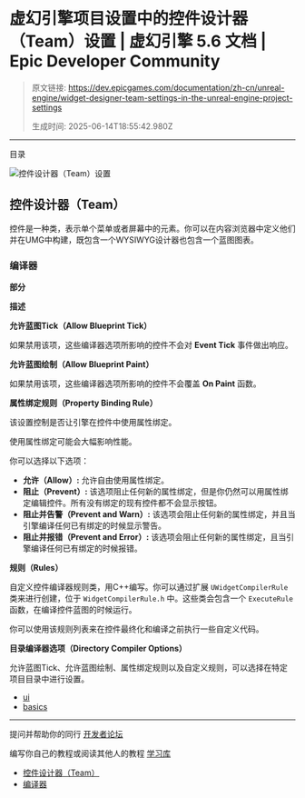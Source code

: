 # 虚幻引擎项目设置中的控件设计器（Team）设置 | 虚幻引擎 5.6 文档 | Epic Developer Community

> 原文链接: https://dev.epicgames.com/documentation/zh-cn/unreal-engine/widget-designer-team-settings-in-the-unreal-engine-project-settings
> 
> 生成时间: 2025-06-14T18:55:42.980Z

---

目录

![控件设计器（Team）设置](https://dev.epicgames.com/community/api/documentation/image/2b4ffdbb-4f60-47f1-9db3-db0a6599c1dc?resizing_type=fill&width=1920&height=335)

## 控件设计器（Team）

控件是一种类，表示单个菜单或者屏幕中的元素。你可以在内容浏览器中定义他们并在UMG中构建，既包含一个WYSIWYG设计器也包含一个蓝图图表。

### 编译器

**部分**

**描述**

**允许蓝图Tick（Allow Blueprint Tick）**

如果禁用该项，这些编译器选项所影响的控件不会对 **Event Tick** 事件做出响应。

**允许蓝图绘制（Allow Blueprint Paint）**

如果禁用该项，这些编译器选项所影响的控件不会覆盖 **On Paint** 函数。

**属性绑定规则（Property Binding Rule）**

该设置控制是否让引擎在控件中使用属性绑定。

使用属性绑定可能会大幅影响性能。

你可以选择以下选项：

-   **允许（Allow）:** 允许自由使用属性绑定。
-   **阻止（Prevent）:** 该选项阻止任何新的属性绑定，但是你仍然可以用属性绑定编辑控件。所有没有绑定的现有控件都不会显示按钮。
-   **阻止并告警（Prevent and Warn）:** 该选项会阻止任何新的属性绑定，并且当引擎编译任何已有绑定的时候显示警告。
-   **阻止并报错（Prevent and Error）:** 该选项会阻止任何新的属性绑定，且当引擎编译任何已有绑定的时候报错。

**规则（Rules）**

自定义控件编译器规则类，用C++编写。你可以通过扩展 `UWidgetCompilerRule` 类来进行创建，位于 `WidgetCompilerRule.h` 中。这些类会包含一个 `ExecuteRule` 函数，在编译控件蓝图的时候运行。

你可以使用该规则列表来在控件最终化和编译之前执行一些自定义代码。

**目录编译器选项（Directory Compiler Options）**

允许蓝图Tick、允许蓝图绘制、属性绑定规则以及自定义规则，可以选择在特定项目目录中进行设置。

-   [ui](https://dev.epicgames.com/community/search?query=ui)
-   [basics](https://dev.epicgames.com/community/search?query=basics)

* * *

提问并帮助你的同行 [开发者论坛](https://forums.unrealengine.com/categories?tag=unreal-engine)

编写你自己的教程或阅读其他人的教程 [学习库](https://dev.epicgames.com/community/unreal-engine/learning)

-   [控件设计器（Team）](/documentation/zh-cn/unreal-engine/widget-designer-team-settings-in-the-unreal-engine-project-settings#%E6%8E%A7%E4%BB%B6%E8%AE%BE%E8%AE%A1%E5%99%A8%EF%BC%88team%EF%BC%89)
-   [编译器](/documentation/zh-cn/unreal-engine/widget-designer-team-settings-in-the-unreal-engine-project-settings#%E7%BC%96%E8%AF%91%E5%99%A8)